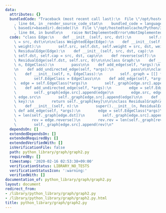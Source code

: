 ```yaml
---
data:
  attributes: {}
  bundledCode: "Traceback (most recent call last):\n  File \"/opt/hostedtoolcache/Python/3.8.5/x64/lib/python3.8/site-packages/onlinejudge_verify/documentation/build.py\"\
    , line 64, in _render_source_code_stat\n    bundled_code = language.bundle(stat.path,\
    \ basedir=basedir).decode()\n  File \"/opt/hostedtoolcache/Python/3.8.5/x64/lib/python3.8/site-packages/onlinejudge_verify/languages/python.py\"\
    , line 84, in bundle\n    raise NotImplementedError\nNotImplementedError\n"
  code: "class Edge:\n    def __init__(self, src, dst):\n        self.src, self.dst\
    \ = src, dst\n\n\nclass WeightedEdge(Edge):\n    def __init__(self, src, dst,\
    \ weight):\n        self.src, self.dst, self.weight = src, dst, weight\n\n\nclass\
    \ ResidualEdge(Edge):\n    def __init__(self, src, dst, cap):\n        self.src,\
    \ self.dst, self.cap = src, dst, cap\n\n    def reverse(self):\n        return\
    \ ResidualEdge(self.dst, self.src, 0)\n\n\nclass Graph:\n    def __init__(self,\
    \ n, EdgeClass):\n        pass\n\n    def add_edge(self, *args):\n        pass\n\
    \n    def add_undirected_edge(self, *args):\n        pass\n\n\nclass AdjacencyList(Graph):\n\
    \    def __init__(self, n, EdgeClass):\n        self._graph = [[] for _ in range(n)]\n\
    \        self.EdgeClass = EdgeClass\n\n    def add_edge(self, *args):\n      \
    \  edge = self.EdgeClass(*args)\n        self._graph[edge.src].append(edge)\n\n\
    \    def add_undirected_edge(self, *args):\n        edge = self.EdgeClass(*args)\n\
    \        self._graph[edge.src].append(edge)\n        edge.src, edge.dst = edge.dst,\
    \ edge.src\n        self._graph[edge.src].append(edge)\n\n    def __getitem__(self,\
    \ key):\n        return self._graph[key]\n\n\nclass ResidualGraph(AdjacencyList):\n\
    \    def __init__(self, n):\n        super().__init__(n, ResidualEdge)\n\n   \
    \ def add_edge(self, *args):\n        edge = self.EdgeClass(*args)\n        edge.rev\
    \ = len(self._graph[edge.dst])\n        self._graph[edge.src].append(edge)\n \
    \       rev = edge.reverse()\n        rev.rev = len(self._graph[rev.dst]) - 1\n\
    \        self._graph[edge.src].append(rev)\n"
  dependsOn: []
  extendedDependsOn: []
  extendedRequiredBy: []
  extendedVerifiedWith: []
  isVerificationFile: false
  path: python_library/graph/graph2.py
  requiredBy: []
  timestamp: '2020-02-16 02:53:38+09:00'
  verificationStatus: LIBRARY_NO_TESTS
  verificationStatusIcon: ':warning:'
  verifiedWith: []
documentation_of: python_library/graph/graph2.py
layout: document
redirect_from:
- /library/python_library/graph/graph2.py
- /library/python_library/graph/graph2.py.html
title: python_library/graph/graph2.py
---
```

